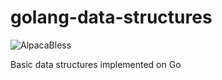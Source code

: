 # golang-data-structures 

![AlpacaBless](https://cdn.rawgit.com/LunaGao/BlessYourCodeTag/master/tags/alpaca.svg)

Basic data structures implemented on Go 
